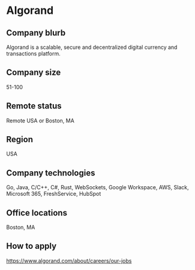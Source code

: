 # Algorand

## Company blurb

Algorand is a scalable, secure and decentralized digital currency and transactions platform.

## Company size

51-100

## Remote status

Remote USA or Boston, MA

## Region

USA

## Company technologies

Go, Java, C/C++, C#, Rust, WebSockets, Google Workspace, AWS, Slack, Microsoft 365, FreshService, HubSpot

## Office locations

Boston, MA

## How to apply

https://www.algorand.com/about/careers/our-jobs
